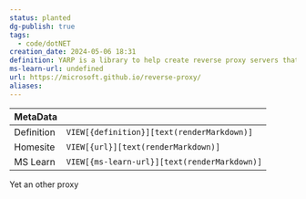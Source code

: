 ```yaml
---
status: planted
dg-publish: true
tags:
  - code/dotNET
creation_date: 2024-05-06 18:31
definition: YARP is a library to help create reverse proxy servers that are high-performance, production-ready, and highly customizable.
ms-learn-url: undefined
url: https://microsoft.github.io/reverse-proxy/
aliases:
---
```


| MetaData   |                                              |
| ---------- | -------------------------------------------- |
| Definition | `VIEW[{definition}][text(renderMarkdown)]`   |
| Homesite   | `VIEW[{url}][text(renderMarkdown)]`          |
| MS Learn   | `VIEW[{ms-learn-url}][text(renderMarkdown)]` |

Yet an other proxy
